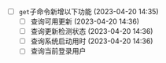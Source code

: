  - [ ] `get`子命令新增以下功能 (2023-04-20 14:35)
    - [ ] 查询可用更新 (2023-04-20 14:36)
    - [ ] 查询更新检测状态 (2023-04-20 14:36)
    - [ ] 查询系统启动用时 (2023-04-20 14:36)
    - [ ] 查询当前登录用户
